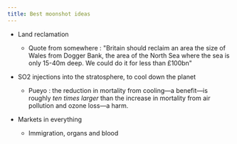 ```yaml
---
title: Best moonshot ideas
---
```


- Land reclamation
	- Quote from somewhere : "Britain should reclaim an area the size of Wales from Dogger Bank, the area of the North Sea where the sea is only 15-40m deep. We could do it for less than £100bn"

- SO2 injections into the stratosphere, to cool down the planet
	- Pueyo : the reduction in mortality from cooling—a benefit—is roughly _ten times larger_ than the increase in mortality from air pollution and ozone loss—a harm.
	
- Markets in everything 
	- Immigration, organs and blood
